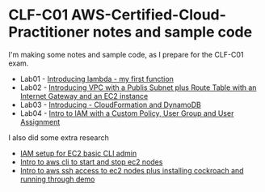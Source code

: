 # CLF-C01 AWS-Certified-Cloud-Practitioner notes and sample code


I'm making some notes and sample code, as I prepare for the CLF-C01 exam.

* Lab01 - [Introducing lambda - my first function](docs/intro-lamdba.md)
* Lab02 - [Introducing VPC with a Publis Subnet plus Route Table with an Internet Gateway and an EC2 instance](docs/intro-vpc.md)
* Lab03 - [Introducing - CloudFormation and DynamoDB](docs/Intro-CloudFormation-DynamoDB.md)
* Lab04 - [Intro to IAM with a Custom Policy, User Group and User Assignment](docs/intro-iam-policies-groups-users.md)


I also did some extra research 

* [IAM setup for EC2 basic CLI admin](docs/extra-EC2-basic-admin.md) 
* [Intro to aws cli to start and stop ec2 nodes](docs/intro-aws-cli-ec2.md)
* [Intro to aws ssh access to ec2 nodes plus installing cockroach and running through demo](docs/intro-aws-ssh-ec2.md)